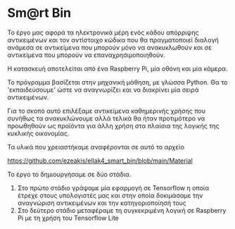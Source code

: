 # Sm@rt Bin

Το έργο μας αφορά τα ηλεκτρονικά μέρη ενός κάδου απόρριψης αντικειμένων και τον αντίστοιχο κώδικα που θα πραγματοποιεί διαλογή ανάμεσα σε αντικείμενα που μπορούν μόνο να ανακυκλωθούν και σε αντικείμενα που μπορούν να επαναχρησιμοποιηθούν.

Η κατασκευή αποτελείται από ένα Raspberry Pi, μία οθόνη και μία κάμερα.

Το πρόγραμμα βασίζεται στην μηχανική μάθηση, με γλώσσα Python. Θα το 'εκπαιδεύσουμε' ώστε να αναγνωρίζει και να διακρίνει μία σειρά αντικειμένων.

Για το σκοπό αυτό επιλέξαμε αντικείμενα καθημερινής χρήσης που συνήθως τα ανακυκλώνουμε αλλά τελικά θα ήταν προτιμότερο να προωθηθούν ως προϊόντα για άλλη χρήση στα πλαίσια της λογικής της κυκλικής οικονομίας.

Τα υλικά που χρειαστήκαμε αναφέρονται σε αυτό το αρχείο

https://github.com/ezeakis/ellak4_smart_bin/blob/main/Material

Το έργο το δημιουργήσαμε σε δύο στάδια.

1. Στο πρώτο στάδιο γράψαμε μία εφαρμογή σε Tensorflow η οποία έτρεχε στους υπολογιστές μας και στην οποία δοκιμάσαμε την αναγνώριση αντικειμένων και την κατηγοριοποίησή τους
2. Στο δεύτερο στάδιο μεταφέραμε τη συγκεκριμένη λογική σε Raspberry Pi με τη χρήση του Tensorflow Lite

